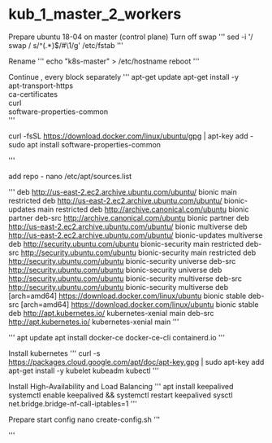 # kub_1_master_2_workers


Prepare ubuntu 18-04 on master (control plane)
Turn off swap
'''
sed -i '/ swap / s/^\(.*\)$/#\1/g' /etc/fstab
'''


Rename
'''
echo "k8s-master" > /etc/hostname
reboot
'''


Continue , every block separately
'''
apt-get update
apt-get install -y \
    apt-transport-https \
    ca-certificates \
    curl \
    software-properties-common \
'''

curl -fsSL https://download.docker.com/linux/ubuntu/gpg | apt-key add -
sudo apt install software-properties-common

'''

add repo -   nano /etc/apt/sources.list

'''
deb http://us-east-2.ec2.archive.ubuntu.com/ubuntu/ bionic main restricted
deb http://us-east-2.ec2.archive.ubuntu.com/ubuntu/ bionic-updates main restricted
deb http://archive.canonical.com/ubuntu bionic partner
deb-src http://archive.canonical.com/ubuntu bionic partner
deb http://us-east-2.ec2.archive.ubuntu.com/ubuntu/ bionic multiverse
deb http://us-east-2.ec2.archive.ubuntu.com/ubuntu/ bionic-updates multiverse
deb http://security.ubuntu.com/ubuntu bionic-security main restricted
deb-src http://security.ubuntu.com/ubuntu bionic-security main restricted
deb http://security.ubuntu.com/ubuntu bionic-security universe
deb-src http://security.ubuntu.com/ubuntu bionic-security universe
deb http://security.ubuntu.com/ubuntu bionic-security multiverse
deb-src http://security.ubuntu.com/ubuntu bionic-security multiverse
deb [arch=amd64] https://download.docker.com/linux/ubuntu bionic stable
deb-src [arch=amd64] https://download.docker.com/linux/ubuntu bionic stable
deb http://apt.kubernetes.io/ kubernetes-xenial main
deb-src http://apt.kubernetes.io/ kubernetes-xenial main
'''


'''
apt update
apt install docker-ce docker-ce-cli containerd.io
'''


Install kubernetes
'''
curl -s https://packages.cloud.google.com/apt/doc/apt-key.gpg | sudo apt-key add
apt-get install -y kubelet kubeadm kubectl
'''

Install High-Availability and Load Balancing
'''
apt install keepalived
systemctl enable keepalived && systemctl restart keepalived
sysctl net.bridge.bridge-nf-call-iptables=1
'''

Prepare start config  nano create-config.sh
'''

'''
